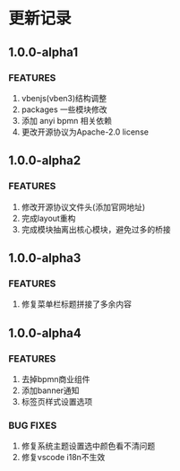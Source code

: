 # 更新记录

## 1.0.0-alpha1

### FEATURES

1. vbenjs(vben3)结构调整
2. packages 一些模块修改
3. 添加 anyi bpmn 相关依赖
4. 更改开源协议为Apache-2.0 license


## 1.0.0-alpha2

### FEATURES

1. 修改开源协议文件头(添加官网地址)
2. 完成layout重构
3. 完成模块抽离出核心模块，避免过多的桥接



## 1.0.0-alpha3

### FEATURES

1. 修复菜单栏标题拼接了多余内容



## 1.0.0-alpha4

### FEATURES

1. 去掉bpmn商业组件
2. 添加banner通知
3. 标签页样式设置选项

### BUG FIXES
1. 修复系统主题设置选中颜色看不清问题
2. 修复vscode i18n不生效